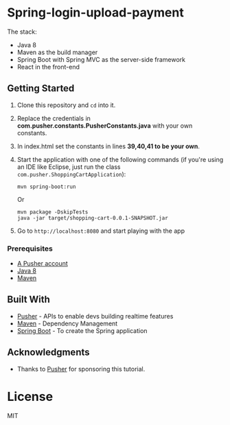 # Spring-login-upload-payment
The stack:

- Java 8
- Maven as the build manager
- Spring Boot with Spring MVC as the server-side framework
- React in the front-end

## Getting Started
1. Clone this repository and `cd` into it.

2. Replace the credentials in **com.pusher.constants.PusherConstants.java** with your own constants.

3. In index.html set the constants in lines **39,40,41 to be your own**.

4. Start the application with one of the following commands (if you're using an IDE like Eclipse, just run the class `com.pusher.ShoppingCartApplication`):

    ```
    mvn spring-boot:run
    ```
    
    Or
    
    ```
    mvn package -DskipTests
    java -jar target/shopping-cart-0.0.1-SNAPSHOT.jar 
    ```
    
5. Go to `http://localhost:8080` and start playing with the app

### Prerequisites

- [A Pusher account](https://pusher.com/)
- [Java 8](http://www.oracle.com/technetwork/java/javase/downloads/jdk8-downloads-2133151.html)
- [Maven](https://maven.apache.org/download.cgi)

## Built With

* [Pusher](https://pusher.com/) - APIs to enable devs building realtime features
* [Maven](https://maven.apache.org/) - Dependency Management
* [Spring Boot](https://projects.spring.io/spring-boot/) - To create the Spring application

## Acknowledgments

* Thanks to [Pusher](https://pusher.com/) for sponsoring this tutorial.

# License
MIT
